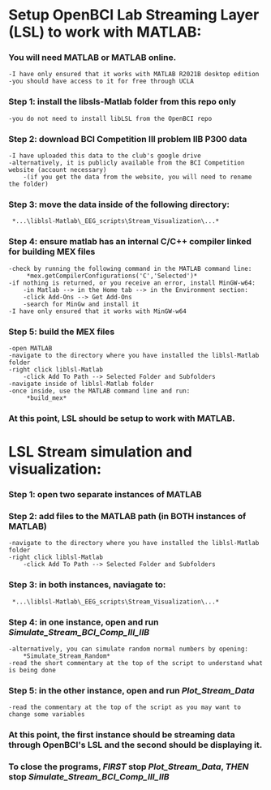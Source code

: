 # Setup OpenBCI Lab Streaming Layer (LSL) to work with MATLAB:

### You will need MATLAB or MATLAB online.
	-I have only ensured that it works with MATLAB R2021B desktop edition
	-you should have access to it for free through UCLA

### Step 1: install the libsls-Matlab folder from this repo **only**
	-you do not need to install libLSL from the OpenBCI repo
	
### Step 2: download BCI Competition III problem IIB P300 data
	-I have uploaded this data to the club's google drive
	-alternatively, it is publicly available from the BCI Competition website (account necessary)
		-(if you get the data from the website, you will need to rename the folder)
	
### Step 3: move the data inside of the following directory:
	 *...\liblsl-Matlab\_EEG_scripts\Stream_Visualization\...*
	 
### Step 4: ensure matlab has an internal C/C++ compiler linked for building MEX files
	-check by running the following command in the MATLAB command line:
		 *mex.getCompilerConfigurations('C','Selected')*
	-if nothing is returned, or you receive an error, install MinGW-w64:
		-in Matlab --> in the Home tab --> in the Environment section:
		-click Add-Ons --> Get Add-Ons
		-search for MinGw and install it
	-I have only ensured that it works with MinGW-w64

### Step 5: build the MEX files
	-open MATLAB
	-navigate to the directory where you have installed the liblsl-Matlab folder
	-right click liblsl-Matlab
		-click Add To Path --> Selected Folder and Subfolders
	-navigate inside of liblsl-Matlab folder
	-once inside, use the MATLAB command line and run:
		 *build_mex*

### At this point, LSL should be setup to work with MATLAB.

# LSL Stream simulation and visualization:

### Step 1: open two separate instances of MATLAB

### Step 2: add files to the MATLAB path (in BOTH instances of MATLAB)
	-navigate to the directory where you have installed the liblsl-Matlab folder
	-right click liblsl-Matlab
		-click Add To Path --> Selected Folder and Subfolders

### Step 3: in both instances, naviagate to:
	 *...\liblsl-Matlab\_EEG_scripts\Stream_Visualization\...*

### Step 4: in one instance, open and run *Simulate_Stream_BCI_Comp_III_IIB*
	-alternatively, you can simulate random normal numbers by opening:
		*Simulate_Stream_Random*
	-read the short commentary at the top of the script to understand what is being done

### Step 5: in the other instance, open and run *Plot_Stream_Data*
	-read the commentary at the top of the script as you may want to change some variables

### At this point, the first instance should be streaming data through OpenBCI's LSL and the second should be displaying it.
### To close the programs, ***FIRST*** stop *Plot_Stream_Data*, ***THEN*** stop *Simulate_Stream_BCI_Comp_III_IIB*



